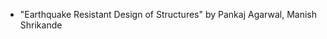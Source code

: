 <!-- - [MIT Resource](https://ocw.mit.edu/NR/rdonlyres/Aeronautics-and-Astronautics/16-20Structural-%20MechanicsFall2002/7E90098F-C973-4B10-9C91-94730623C3B9/0/unit22.pdf) -->
<!-- - [Aerestudent - MDOF Systems](https://www.aerostudents.com/files/vibrations/multipleDegreeOfFreedomSystems.pdf) -->

- "Earthquake Resistant Design of Structures" by Pankaj Agarwal, Manish Shrikande
<!-- The first two links above don't work -->